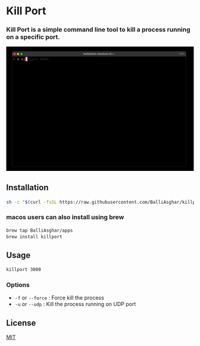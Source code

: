 # Kill Port

### Kill Port is a simple command line tool to kill a process running on a specific port.

![Kill Port](video.gif)

## Installation

```bash
sh -c "$(curl -fsSL https://raw.githubusercontent.com/BalliAsghar/killport/main/install.sh)"
```

### macos users can also install using brew

```bash
brew tap BalliAsghar/apps
brew install killport
```

## Usage

```bash
killport 3000
```

### Options

- `-f` or `--force` : Force kill the process
- `-u` or `--udp` : Kill the process running on UDP port

## License

[MIT](https://choosealicense.com/licenses/mit/)

